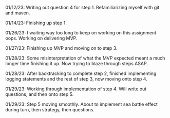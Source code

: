 01/12/23: Writing out question 4 for step 1. Refamiliarizing myself with git and maven.

01/14/23: Finishing up step 1.

01/26/23: I waiting way too long to keep on working on this assignment oops. Working on delivering MVP.

01/27/23: Finishing up MVP and moving on to step 3.

01/28/23: Some misinterpretation of what the MVP expected meant a much longer time finishing it up. Now trying to blaze through steps ASAP.

01/28/23: After backtracking to complete step 2, finished implementing logging statements and the rest of step 3, now moving onto step 4.

01/29/23: Working through implementation of step 4. Will write out questions, and then onto step 5.

01/29/23: Step 5 moving smoothly. About to implement sea battle effect during turn, then strategy, then questions.